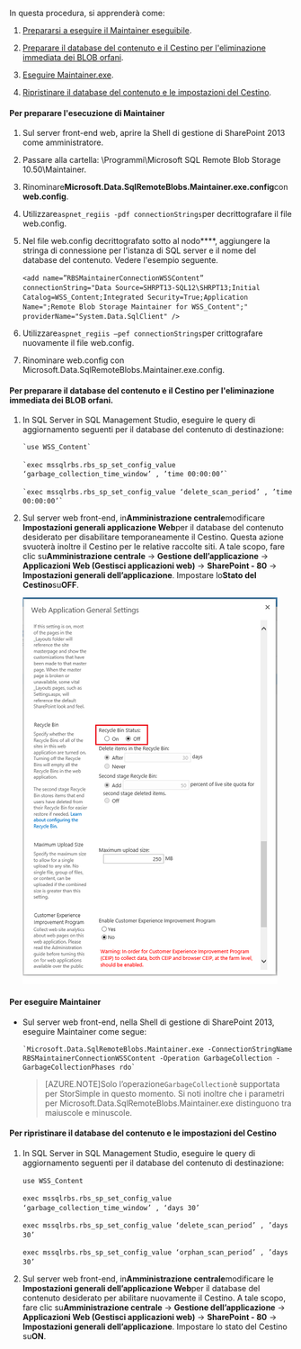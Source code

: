 <properties 
   pageTitle="Adattatore StorSimple per SharePoint - processo di garbage collection | Microsoft Azure"
   description="Viene descritto come eliminare i BLOB immediatamente quando si utilizza l'adattatore StorSimple per SharePoint."
   services="storsimple"
   documentationCenter="NA"
   authors="SharS"
   manager="carolz"
   editor="" />

<tags 
   ms.service="storsimple"
   ms.devlang="NA"
   ms.topic="article"
   ms.tgt_pltfrm="NA"
   ms.workload="TBD"
   ms.date="07/10/2015"
   ms.author="v-sharos" />


In questa procedura, si apprenderà come:

1. [Prepararsi a eseguire il Maintainer eseguibile](#to-prepare-to-run-the-maintainer).

2. [Preparare il database del contenuto e il Cestino per l'eliminazione immediata dei BLOB orfani](#to-prepare-the-content-database-and-recycle-bin-to-immediately-delete-orphaned-blobs).

3. [Eseguire Maintainer.exe](#to-run-the-maintainer).

4. [Ripristinare il database del contenuto e le impostazioni del Cestino](#to-revert-the-content-database-and-recycle-bin-settings).

#### Per preparare l'esecuzione di Maintainer

1. Sul server front-end web, aprire la Shell di gestione di SharePoint 2013 come amministratore.

2. Passare alla cartella<boot drive>: \\Programmi\\Microsoft SQL Remote Blob Storage 10.50\\Maintainer.

3. Rinominare**Microsoft.Data.SqlRemoteBlobs.Maintainer.exe.config**con**web.config**.

4. Utilizzare`aspnet_regiis -pdf connectionStrings`per decrittografare il file web.config.

5. Nel file web.config decrittografato sotto al nodo**<connectionStrings>**, aggiungere la stringa di connessione per l'istanza di SQL server e il nome del database del contenuto. Vedere l'esempio seguente.

    `<add name=”RBSMaintainerConnectionWSSContent” connectionString="Data Source=SHRPT13-SQL12\SHRPT13;Initial Catalog=WSS_Content;Integrated Security=True;Application Name=";Remote Blob Storage Maintainer for WSS_Content";" providerName="System.Data.SqlClient" />
`

6. Utilizzare`aspnet_regiis –pef connectionStrings`per crittografare nuovamente il file web.config.

7. Rinominare web.config con Microsoft.Data.SqlRemoteBlobs.Maintainer.exe.config.

#### Per preparare il database del contenuto e il Cestino per l'eliminazione immediata dei BLOB orfani.

1. In SQL Server in SQL Management Studio, eseguire le query di aggiornamento seguenti per il database del contenuto di destinazione: 

       `use WSS_Content`

       `exec mssqlrbs.rbs_sp_set_config_value ‘garbage_collection_time_window’ , ’time 00:00:00’`

       `exec mssqlrbs.rbs_sp_set_config_value ‘delete_scan_period’ , ’time 00:00:00’`

2. Sul server web front-end, in**Amministrazione centrale**modificare **Impostazioni generali applicazione Web**per il database del contenuto desiderato per disabilitare temporaneamente il Cestino. Questa azione svuoterà inoltre il Cestino per le relative raccolte siti. A tale scopo, fare clic su**Amministrazione centrale** -> **Gestione dell’applicazione** -> **Applicazioni Web (Gestisci applicazioni web)** -> **SharePoint - 80** -> **Impostazioni generali dell’applicazione**. Impostare lo**Stato del Cestino**su**OFF**.

    ![Impostazioni generali dell’applicazione Web](./media/storsimple-sharepoint-adapter-garbage-collection/HCS_WebApplicationGeneralSettings-include.png)

#### Per eseguire Maintainer

- Sul server web front-end, nella Shell di gestione di SharePoint 2013, eseguire Maintainer come segue:

      `Microsoft.Data.SqlRemoteBlobs.Maintainer.exe -ConnectionStringName RBSMaintainerConnectionWSSContent -Operation GarbageCollection -GarbageCollectionPhases rdo`

    >[AZURE.NOTE]Solo l’operazione`GarbageCollection`è supportata per StorSimple in questo momento. Si noti inoltre che i parametri per Microsoft.Data.SqlRemoteBlobs.Maintainer.exe distinguono tra maiuscole e minuscole.
 
#### Per ripristinare il database del contenuto e le impostazioni del Cestino

1. In SQL Server in SQL Management Studio, eseguire le query di aggiornamento seguenti per il database del contenuto di destinazione:

      `use WSS_Content`

      `exec mssqlrbs.rbs_sp_set_config_value ‘garbage_collection_time_window’ , ‘days 30’`

      `exec mssqlrbs.rbs_sp_set_config_value ‘delete_scan_period’ , ’days 30’`

      `exec mssqlrbs.rbs_sp_set_config_value ‘orphan_scan_period’ , ’days 30’`

2. Sul server web front-end, in**Amministrazione centrale**modificare le **Impostazioni generali dell’applicazione Web**per il database del contenuto desiderato per abilitare nuovamente il Cestino. A tale scopo, fare clic su**Amministrazione centrale** -> **Gestione dell’applicazione** -> **Applicazioni Web (Gestisci applicazioni web)** -> **SharePoint - 80** -> **Impostazioni generali dell’applicazione**. Impostare lo stato del Cestino su**ON**.

<!---HONumber=August15_HO6-->